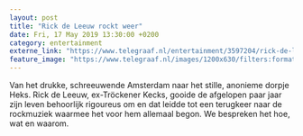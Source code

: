 ```yaml
---
layout: post
title: "Rick de Leeuw rockt weer"
date: Fri, 17 May 2019 13:30:00 +0200
category: entertainment
externe_link: "https://www.telegraaf.nl/entertainment/3597204/rick-de-leeuw-rockt-weer"
feature_image: "https://www.telegraaf.nl/images/1200x630/filters:format(jpeg):quality(80)/cdn-kiosk-api.telegraaf.nl/f125c0c2-7898-11e9-8488-0218eaf05005.jpg"
---
```


<p class="intro">Van het drukke, schreeuwende Amsterdam naar het stille, anonieme dorpje Heks. Rick de Leeuw, ex-Tröckener Kecks, gooide de afgelopen paar jaar zijn leven behoorlijk rigoureus om en dat leidde tot een terugkeer naar de rockmuziek waarmee het voor hem allemaal begon. We bespreken het hoe, wat en waarom.</p>
